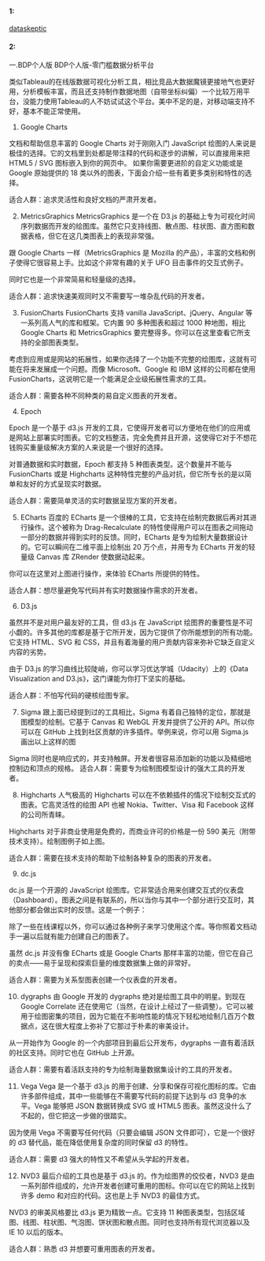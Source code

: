 #### 1:
 [dataskeptic](https://dataskeptic.com/ 'dataskeptic')

#### 2:
一.BDP个人版
BDP个人版-零门槛数据分析平台

类似Tableau的在线版数据可视化分析工具，相比竞品大数据魔镜更接地气也更好用，分析模板丰富，而且还支持制作数据地图（自带坐标纠偏）一个比较万用平台，没能力使用Tableau的人不妨试试这个平台。美中不足的是，对移动端支持不好，基本不能正常使用。

1. Google Charts

文档和帮助信息丰富的 Google Charts 对于刚刚入门 JavaScript 绘图的人来说是极佳的选择。它的文档里到处都是带注释的代码和逐步的讲解，可以直接用来把 HTML5 / SVG 图标嵌入到你的网页中。
如果你需要更进阶的自定义功能或是 Google 原始提供的 18 类以外的图表，下面会介绍一些有着更多类别和特性的选择。

适合人群：追求灵活性和良好文档的严肃开发者。





2. MetricsGraphics
MetricsGraphics 是一个在 D3.js 的基础上专为可视化时间序列数据而开发的绘图库。虽然它只支持线图、散点图、柱状图、直方图和数据表格，但它在这几类图表上的表现非常强。

跟 Google Charts 一样（MetricsGraphics 是 Mozilla 的产品），丰富的文档和例子使得它很容易上手。比如这个非常有趣的关于 UFO 目击事件的交互式例子。

同时它也是一个非常简易和轻量级的选择。

适合人群：追求快速美观同时又不需要写一堆杂乱代码的开发者。





3. FusionCharts
FusionCharts 支持 vanilla JavaScript、jQuery、Angular 等一系列高人气的库和框架。它内置 90 多种图表和超过 1000 种地图，相比 Google Charts 和 MetricsGraphics 要完整得多。你可以在这里查看它所支持的全部图表类型。

考虑到应用或是网站的拓展性，如果你选择了一个功能不完整的绘图库，这就有可能在将来发展成一个问题。而像 Microsoft、Google 和 IBM 这样的公司都在使用 FusionCharts，这说明它是一个能满足企业级拓展性需求的工具。

适合人群：需要各种不同种类的易自定义图表的开发者。





4. Epoch

Epoch 是一个基于 d3.js 开发的工具，它使得开发者可以方便地在他们的应用或是网站上部署实时图表。它的文档整洁，完全免费并且开源，这使得它对于不想花钱购买重量级解决方案的人来说是一个很好的选择。

对普通数据和实时数据，Epoch 都支持 5 种图表类型。这个数量并不能与 FusionCharts 或是 Highcharts 这种特性完整的产品对抗，但它所专长的是以简单和友好的方式呈现实时数据。

适合人群：需要简单灵活的实时数据呈现方案的开发者。





5. ECharts
百度的 ECharts 是一个很棒的工具，它支持在绘制完数据后再对其进行操作。这个被称为 Drag-Recalculate 的特性使得用户可以在图表之间拖动一部分的数据并得到实时的反馈。同时，ECharts 是专为绘制大量数据设计的。它可以瞬间在二维平面上绘制出 20 万个点，并用专为 ECharts 开发的轻量级 Canvas 库 ZRender 使数据动起来。

你可以在这里对上图进行操作，来体验 ECharts 所提供的特性。

适合人群：想尽量避免写代码并有实时数据操作需求的开发者。





6. D3.js

虽然并不是对用户最友好的工具，但 d3.js 在 JavaScript 绘图界的重要性是不可小觑的。许多其他的库都是基于它所开发，因为它提供了你所能想到的所有功能。它支持 HTML、SVG 和 CSS，并且有着海量的用户贡献内容来弥补它缺乏自定义内容的劣势。

由于 D3.js 的学习曲线比较陡峭，你可以学习优达学城（Udacity）上的《Data Visualization and D3.js》，这门课能为你打下坚实的基础。

适合人群：不怕写代码的硬核绘图专家。





7. Sigma
跟上面已经提到过的工具相比，Sigma 有着自己独特的定位，那就是图模型的绘制。它基于 Canvas 和 WebGL 开发并提供了公开的 API。所以你可以在 GitHub 上找到社区贡献的许多插件。举例来说，你可以用 Sigma.js 画出以上这样的图

Sigma 同时也是响应式的，并支持触屏。开发者很容易添加新的功能以及精细地控制边和顶点的规格。 适合人群：需要专为绘制图模型设计的强大工具的开发者。



8. Highcharts
人气极高的 Highcharts 可以在不依赖插件的情况下绘制交互式的图表。它高灵活性的绘图 API 也被 Nokia、Twitter、Visa 和 Facebook 这样的公司所青睐。

Highcharts 对于非商业使用是免费的，而商业许可的价格是一份 590 美元（附带技术支持）。绘制图例子如上图。

适合人群：需要在技术支持的帮助下绘制各种复杂的图表的开发者。





9. dc.js


dc.js 是一个开源的 JavaScript 绘图库。它非常适合用来创建交互式的仪表盘（Dashboard）。图表之间是有联系的，所以当你与其中一个部分进行交互时，其他部分都会做出实时的反馈。这是一个例子：

除了一些在线课程以外，你可以通过各种例子来学习使用这个库。等你照着文档动手一遍以后就有能力创建自己的图表了。

虽然 dc.js 并没有像 ECharts 或是 Google Charts 那样丰富的功能，但它在自己的卖点——易于呈现和探索巨量的维度数据集上做的非常好。

适合人群：需要为关系型图表创建一个仪表盘的开发者。





10. dygraphs
由 Google 开发的 dygraphs 绝对是绘图工具中的明星。到现在 Google Correlate 还在使用它（当然，在设计上经过了一些调整）。它可以被用于绘图密集的项目，因为它能在不影响性能的情况下轻松地绘制几百万个数据点，这在很大程度上弥补了它那过于朴素的审美设计。

从一开始作为 Google 的一个内部项目到最后公开发布，dygraphs 一直有着活跃的社区支持。同时它也在 GitHub 上开源。

适合人群：需要有着活跃支持的专为绘制海量数据集设计的工具的开发者。





11. Vega
Vega 是一个基于 d3.js 的用于创建、分享和保存可视化图标的库。它由许多部件组成，其中一些能够在不需要写代码的前提下达到与 d3 竞争的水平。Vega 能够把 JSON 数据转换成 SVG 或 HTML5 图表。虽然这没什么了不起的，但它把这一步做的很踏实。

因为使用 Vega 不需要写任何代码（只要会编辑 JSON 文件即可），它是一个很好的 d3 替代品，能在降低使用复杂度的同时保留 d3 的特性。

适合人群：需要 d3 强大的特性又不希望从头学起的开发者。





12. NVD3
最后介绍的工具也是基于 d3.js 的。作为绘图界的佼佼者，NVD3 是由一系列部件组成的，允许开发者创建可重用的图标。你可以在它的网站上找到许多 demo 和对应的代码。这也是上手 NVD3 的最佳方式。

NVD3 的审美风格要比 d3.js 更为精致一点。它支持 11 种图表类型，包括区域图、线图、柱状图、气泡图、饼状图和散点图。同时也支持所有现代浏览器以及 IE 10 以后的版本。

适合人群：熟悉 d3 并想要可重用图表的开发者。
